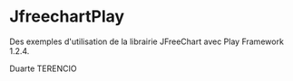 JfreechartPlay
==============

Des exemples d'utilisation de la librairie JFreeChart avec Play Framework 1.2.4.

Duarte TERENCIO

 